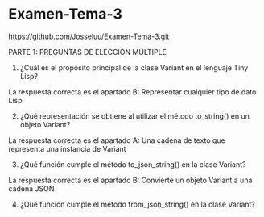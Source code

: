 # Examen-Tema-3

https://github.com/Josseluu/Examen-Tema-3.git

PARTE 1: PREGUNTAS DE ELECCIÓN MÚLTIPLE

1. ¿Cuál es el propósito principal de la clase Variant en el lenguaje Tiny Lisp?

La respuesta correcta es el apartado B: Representar cualquier tipo de dato Lisp

2. ¿Qué representación se obtiene al utilizar el método to_string() en un objeto Variant?

La respuesta correcta es el apartado A: Una cadena de texto que representa una instancia de Variant

3. ¿Qué función cumple el método to_json_string() en la clase Variant?

La respuesta correcta es el apartado B: Convierte un objeto Variant a una cadena JSON

4. ¿Qué función cumple el método from_json_string() en la clase Variant?


